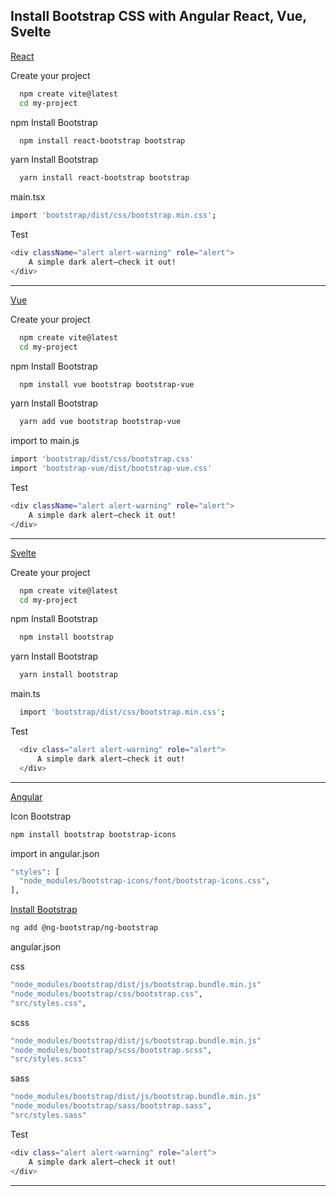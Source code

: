 
## Install Bootstrap CSS with Angular React, Vue, Svelte

[React](https://react-bootstrap.netlify.app/docs/getting-started/introduction)


Create your project
```bash
  npm create vite@latest
  cd my-project
```

npm Install Bootstrap 
```bash
  npm install react-bootstrap bootstrap
```

yarn Install Bootstrap 
```bash
  yarn install react-bootstrap bootstrap
```

main.tsx
```bash
import 'bootstrap/dist/css/bootstrap.min.css';
```


Test
```bash
<div className="alert alert-warning" role="alert">
    A simple dark alert—check it out!
</div>
```

---

[Vue](https://bootstrap-vue.org/docs)

Create your project
```bash
  npm create vite@latest
  cd my-project
```

npm Install Bootstrap
```bash
  npm install vue bootstrap bootstrap-vue
```

yarn Install Bootstrap
```bash
  yarn add vue bootstrap bootstrap-vue
```

import to main.js
```bash
import 'bootstrap/dist/css/bootstrap.css'
import 'bootstrap-vue/dist/bootstrap-vue.css'
```

Test
```bash
<div className="alert alert-warning" role="alert">
    A simple dark alert—check it out!
</div>
```

---

[Svelte](https://sveltestrap.js.org/?path=/story/getting-started-get-started--get-started)

Create your project
```bash
  npm create vite@latest
  cd my-project
```

npm Install Bootstrap
```bash
  npm install bootstrap
```

yarn Install Bootstrap
```bash
  yarn install bootstrap
```

main.ts
```bash
  import 'bootstrap/dist/css/bootstrap.min.css';
```

Test
```bash
  <div class="alert alert-warning" role="alert">
      A simple dark alert—check it out!
  </div>
```
---

[Angular](https://bootstrap-vue.org/docs)

Icon Bootstrap
```bash
npm install bootstrap bootstrap-icons
```

import in angular.json
```bash
"styles": [
  "node_modules/bootstrap-icons/font/bootstrap-icons.css",
],
```

[Install Bootstrap](https://bootstrap-vue.org/docs)
```bash
ng add @ng-bootstrap/ng-bootstrap
```

angular.json

css
```bash
"node_modules/bootstrap/dist/js/bootstrap.bundle.min.js"
"node_modules/bootstrap/css/bootstrap.css",
"src/styles.css",
```

scss
```bash
"node_modules/bootstrap/dist/js/bootstrap.bundle.min.js"
"node_modules/bootstrap/scss/bootstrap.scss",
"src/styles.scss"
```

sass
```bash
"node_modules/bootstrap/dist/js/bootstrap.bundle.min.js"
"node_modules/bootstrap/sass/bootstrap.sass",
"src/styles.sass"
```

Test
```bash
<div class="alert alert-warning" role="alert">
    A simple dark alert—check it out!
</div>
```

---
